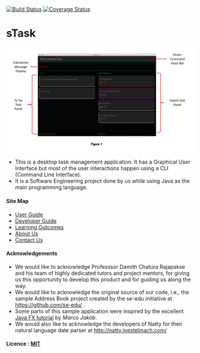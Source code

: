 [![Build Status](https://travis-ci.org/CS2103AUG2016-T11-C3/main.svg?branch=master)](https://travis-ci.org/CS2103AUG2016-T11-C3/main)
[![Coverage Status](https://coveralls.io/repos/github/CS2103AUG2016-T11-C3/main/badge.svg?branch=master)](https://coveralls.io/github/CS2103AUG2016-T11-C3/main?branch=master)

# sTask

<img src="docs/images/Ui.png" width="800"><br>

* This is a desktop task management application. It has a Graphical User Interface but most of the user interactions happen using 
  a CLI (Command Line Interface).
* It is a Software Engineering project done by us while using Java as 
  the main programming language. 
  
  
#### Site Map
* [User Guide](docs/UserGuide.md) 
* [Developer Guide](docs/DeveloperGuide.md) 
* [Learning Outcomes](docs/LearningOutcomes.md) 
* [About Us](docs/AboutUs.md)
* [Contact Us](docs/ContactUs.md)


#### Acknowledgements

* We would like to acknowledge Professsor Damith Chatura Rajapakse and his team of highly dedicated tutors and project mentors, for giving us this opportunity to develop this product and for guiding us along the way.
* We would like to acknowledge the original source of our code, i.e., the sample Address Book project created by the se-edu initiative at https://github.com/se-edu/ .
* Some parts of this sample application were inspired by the excellent 
  [Java FX tutorial](http://code.makery.ch/library/javafx-8-tutorial/) by *Marco Jakob*. 
* We would also like to acknowledge the developers of Natty for their natural language date parser at http://natty.joestelmach.com/


#### Licence : [MIT](LICENSE)
